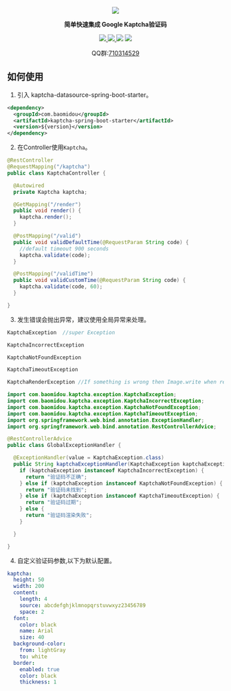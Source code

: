 <p align="center">
  <img src="https://s1.ax1x.com/2018/08/01/PwJZp6.png" border="0" >
</p>

<p align="center">
	<strong>简单快速集成 Google Kaptcha验证码</strong>
</p>

<p align="center">
    <a href="http://mvnrepository.com/artifact/com.baomidou/kaptcha-spring-boot-starter" target="_blank">
        <img src="https://maven-badges.herokuapp.com/maven-central/com.baomidou/kaptcha-spring-boot-starter/badge.svg" >
    </a>
    <a href="http://www.apache.org/licenses/LICENSE-2.0.html" target="_blank">
        <img src="http://img.shields.io/:license-apache-brightgreen.svg" >
    </a>
    <a>
        <img src="https://img.shields.io/badge/JDK-1.7+-green.svg" >
    </a>
    <a>
        <img src="https://img.shields.io/badge/springBoot-1.4+_1.5+_2.0+-green.svg" >
    </a>
</p>
<p align="center">
	QQ群:<a href="https://jq.qq.com/?_wv=1027&k=5tFhLhS" target="_blank">710314529</a>
</p>


## 如何使用

1. 引入 kaptcha-datasource-spring-boot-starter。

```xml
<dependency>
  <groupId>com.baomidou</groupId>
  <artifactId>kaptcha-spring-boot-starter</artifactId>
  <version>${version}</version>
</dependency>
```

2. 在Controller使用`Kaptcha`。

```java
@RestController
@RequestMapping("/kaptcha")
public class KaptchaController {

  @Autowired
  private Kaptcha kaptcha;

  @GetMapping("/render")
  public void render() {
    kaptcha.render();
  }

  @PostMapping("/valid")
  public void validDefaultTime(@RequestParam String code) {
    //default timeout 900 seconds
    kaptcha.validate(code);
  }

  @PostMapping("/validTime")
  public void validCustomTime(@RequestParam String code) {
    kaptcha.validate(code, 60);
  }

}
```

3. 发生错误会抛出异常，建议使用全局异常来处理。

```java
KaptchaException  //super Exception

KaptchaIncorrectException

KaptchaNotFoundException

KaptchaTimeoutException

KaptchaRenderException //If something is wrong then Image.write when render.
```

```java
import com.baomidou.kaptcha.exception.KaptchaException;
import com.baomidou.kaptcha.exception.KaptchaIncorrectException;
import com.baomidou.kaptcha.exception.KaptchaNotFoundException;
import com.baomidou.kaptcha.exception.KaptchaTimeoutException;
import org.springframework.web.bind.annotation.ExceptionHandler;
import org.springframework.web.bind.annotation.RestControllerAdvice;

@RestControllerAdvice
public class GlobalExceptionHandler {

  @ExceptionHandler(value = KaptchaException.class)
  public String kaptchaExceptionHandler(KaptchaException kaptchaException) {
    if (kaptchaException instanceof KaptchaIncorrectException) {
      return "验证码不正确";
    } else if (kaptchaException instanceof KaptchaNotFoundException) {
      return "验证码未找到";
    } else if (kaptchaException instanceof KaptchaTimeoutException) {
      return "验证码过期";
    } else {
      return "验证码渲染失败";
    }

  }

}
```

4. 自定义验证码参数,以下为默认配置。

```yaml
kaptcha:
  height: 50
  width: 200
  content:
    length: 4
    source: abcdefghjklmnopqrstuvwxyz23456789
    space: 2
  font:
    color: black
    name: Arial
    size: 40
  background-color:
    from: lightGray
    to: white
  border:
    enabled: true
    color: black
    thickness: 1
```
